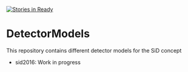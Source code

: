 [![Stories in Ready](https://badge.waffle.io/SiliconDetector/DetectorModels.png?label=ready&title=Ready)](https://waffle.io/SiliconDetector/DetectorModels)
# DetectorModels
This repository contains different detector models for the SiD concept

- sid2016: Work in progress
